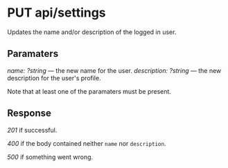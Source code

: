 # PUT api/settings

Updates the name and/or description of the logged in user.

## Paramaters

_name: ?string_ — the new name for the user.
_description: ?string_ — the new description for the user's profile.

Note that at least one of the paramaters must be present.

## Response

_201_ if successful.

_400_ if the body contained neither `name` nor `description`.

_500_ if something went wrong.
